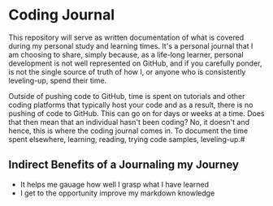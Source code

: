 # Coding Journal
This repository will serve as written documentation of what is covered during my personal study and learning times. It's a personal journal that I am choosing to share, simply because, as a life-long learner, personal development is not well represented on GitHub, and if you carefully ponder, is not the single source of truth of how I, or anyone who is consistently leveling-up, spend their time. 

Outside of pushing code to GitHub, time is spent on tutorials and other coding platforms that typically host your code and as a result, there is no pushing of code to GitHub. This can go on for days or weeks at a time.  Does that then mean that an individual hasn't been coding? No, it doesn't and hence, this is where the coding journal comes in. To document the time spent elsewhere, learning, reading, trying code samples, leveling-up.#

## Indirect Benefits of a Journaling my Journey 
* It helps me gauage how well I grasp what I have learned
* I get to the opportunity improve my markdown knowledge  